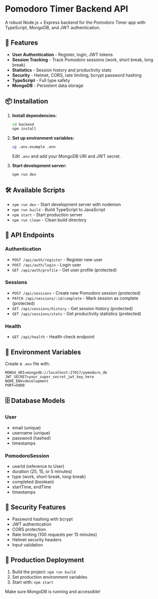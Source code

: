 # Pomodoro Timer Backend API

A robust Node.js + Express backend for the Pomodoro Timer app with TypeScript, MongoDB, and JWT authentication.

## 🚀 Features

- **User Authentication** - Register, login, JWT tokens
- **Session Tracking** - Track Pomodoro sessions (work, short break, long break)
- **Statistics** - Session history and productivity stats
- **Security** - Helmet, CORS, rate limiting, bcrypt password hashing
- **TypeScript** - Full type safety
- **MongoDB** - Persistent data storage

## 📦 Installation

1. **Install dependencies:**
   ```bash
   cd backend
   npm install
   ```

2. **Set up environment variables:**
   ```bash
   cp .env.example .env
   ```
   Edit `.env` and add your MongoDB URI and JWT secret.

3. **Start development server:**
   ```bash
   npm run dev
   ```

## 🛠️ Available Scripts

- `npm run dev` - Start development server with nodemon
- `npm run build` - Build TypeScript to JavaScript
- `npm start` - Start production server
- `npm run clean` - Clean build directory

## 📡 API Endpoints

### Authentication
- `POST /api/auth/register` - Register new user
- `POST /api/auth/login` - Login user
- `GET /api/auth/profile` - Get user profile (protected)

### Sessions
- `POST /api/sessions` - Create new Pomodoro session (protected)
- `PATCH /api/sessions/:id/complete` - Mark session as complete (protected)
- `GET /api/sessions/history` - Get session history (protected)
- `GET /api/sessions/stats` - Get productivity statistics (protected)

### Health
- `GET /api/health` - Health check endpoint

## 🔧 Environment Variables

Create a `.env` file with:

```
MONGO_URI=mongodb://localhost:27017/pomodoro_db
JWT_SECRET=your_super_secret_jwt_key_here
NODE_ENV=development
PORT=5000
```

## 🗄️ Database Models

### User
- email (unique)
- username (unique)
- password (hashed)
- timestamps

### PomodoroSession
- userId (reference to User)
- duration (25, 15, or 5 minutes)
- type (work, short-break, long-break)
- completed (boolean)
- startTime, endTime
- timestamps

## 🔐 Security Features

- Password hashing with bcrypt
- JWT authentication
- CORS protection
- Rate limiting (100 requests per 15 minutes)
- Helmet security headers
- Input validation

## 🚀 Production Deployment

1. Build the project: `npm run build`
2. Set production environment variables
3. Start with: `npm start`

Make sure MongoDB is running and accessible!
